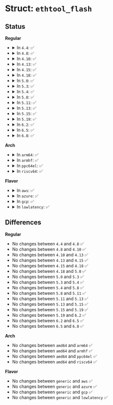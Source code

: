 # Struct: <code>ethtool_flash</code>

## Status
<b>Regular</b>
<ul>
<li>
<details>
<summary>In <code>4.4</code>: ✅</summary>

```c
struct ethtool_flash {
    __u32 cmd;
    __u32 region;
    char data[128];
};
```
</details>
</li>
<li>
<details>
<summary>In <code>4.8</code>: ✅</summary>

```c
struct ethtool_flash {
    __u32 cmd;
    __u32 region;
    char data[128];
};
```
</details>
</li>
<li>
<details>
<summary>In <code>4.10</code>: ✅</summary>

```c
struct ethtool_flash {
    __u32 cmd;
    __u32 region;
    char data[128];
};
```
</details>
</li>
<li>
<details>
<summary>In <code>4.13</code>: ✅</summary>

```c
struct ethtool_flash {
    __u32 cmd;
    __u32 region;
    char data[128];
};
```
</details>
</li>
<li>
<details>
<summary>In <code>4.15</code>: ✅</summary>

```c
struct ethtool_flash {
    __u32 cmd;
    __u32 region;
    char data[128];
};
```
</details>
</li>
<li>
<details>
<summary>In <code>4.18</code>: ✅</summary>

```c
struct ethtool_flash {
    __u32 cmd;
    __u32 region;
    char data[128];
};
```
</details>
</li>
<li>
<details>
<summary>In <code>5.0</code>: ✅</summary>

```c
struct ethtool_flash {
    __u32 cmd;
    __u32 region;
    char data[128];
};
```
</details>
</li>
<li>
<details>
<summary>In <code>5.3</code>: ✅</summary>

```c
struct ethtool_flash {
    __u32 cmd;
    __u32 region;
    char data[128];
};
```
</details>
</li>
<li>
<details>
<summary>In <code>5.4</code>: ✅</summary>

```c
struct ethtool_flash {
    __u32 cmd;
    __u32 region;
    char data[128];
};
```
</details>
</li>
<li>
<details>
<summary>In <code>5.8</code>: ✅</summary>

```c
struct ethtool_flash {
    __u32 cmd;
    __u32 region;
    char data[128];
};
```
</details>
</li>
<li>
<details>
<summary>In <code>5.11</code>: ✅</summary>

```c
struct ethtool_flash {
    __u32 cmd;
    __u32 region;
    char data[128];
};
```
</details>
</li>
<li>
<details>
<summary>In <code>5.13</code>: ✅</summary>

```c
struct ethtool_flash {
    __u32 cmd;
    __u32 region;
    char data[128];
};
```
</details>
</li>
<li>
<details>
<summary>In <code>5.15</code>: ✅</summary>

```c
struct ethtool_flash {
    __u32 cmd;
    __u32 region;
    char data[128];
};
```
</details>
</li>
<li>
<details>
<summary>In <code>5.19</code>: ✅</summary>

```c
struct ethtool_flash {
    __u32 cmd;
    __u32 region;
    char data[128];
};
```
</details>
</li>
<li>
<details>
<summary>In <code>6.2</code>: ✅</summary>

```c
struct ethtool_flash {
    __u32 cmd;
    __u32 region;
    char data[128];
};
```
</details>
</li>
<li>
<details>
<summary>In <code>6.5</code>: ✅</summary>

```c
struct ethtool_flash {
    __u32 cmd;
    __u32 region;
    char data[128];
};
```
</details>
</li>
<li>
<details>
<summary>In <code>6.8</code>: ✅</summary>

```c
struct ethtool_flash {
    __u32 cmd;
    __u32 region;
    char data[128];
};
```
</details>
</li>
</ul>
<b>Arch</b>
<ul>
<li>
<details>
<summary>In <code>arm64</code>: ✅</summary>

```c
struct ethtool_flash {
    __u32 cmd;
    __u32 region;
    char data[128];
};
```
</details>
</li>
<li>
<details>
<summary>In <code>armhf</code>: ✅</summary>

```c
struct ethtool_flash {
    __u32 cmd;
    __u32 region;
    char data[128];
};
```
</details>
</li>
<li>
<details>
<summary>In <code>ppc64el</code>: ✅</summary>

```c
struct ethtool_flash {
    __u32 cmd;
    __u32 region;
    char data[128];
};
```
</details>
</li>
<li>
<details>
<summary>In <code>riscv64</code>: ✅</summary>

```c
struct ethtool_flash {
    __u32 cmd;
    __u32 region;
    char data[128];
};
```
</details>
</li>
</ul>
<b>Flavor</b>
<ul>
<li>
<details>
<summary>In <code>aws</code>: ✅</summary>

```c
struct ethtool_flash {
    __u32 cmd;
    __u32 region;
    char data[128];
};
```
</details>
</li>
<li>
<details>
<summary>In <code>azure</code>: ✅</summary>

```c
struct ethtool_flash {
    __u32 cmd;
    __u32 region;
    char data[128];
};
```
</details>
</li>
<li>
<details>
<summary>In <code>gcp</code>: ✅</summary>

```c
struct ethtool_flash {
    __u32 cmd;
    __u32 region;
    char data[128];
};
```
</details>
</li>
<li>
<details>
<summary>In <code>lowlatency</code>: ✅</summary>

```c
struct ethtool_flash {
    __u32 cmd;
    __u32 region;
    char data[128];
};
```
</details>
</li>
</ul>

## Differences
<b>Regular</b>
<ul>
<li>
No changes between <code>4.4</code> and <code>4.8</code> ✅
</li>
<li>
No changes between <code>4.8</code> and <code>4.10</code> ✅
</li>
<li>
No changes between <code>4.10</code> and <code>4.13</code> ✅
</li>
<li>
No changes between <code>4.13</code> and <code>4.15</code> ✅
</li>
<li>
No changes between <code>4.15</code> and <code>4.18</code> ✅
</li>
<li>
No changes between <code>4.18</code> and <code>5.0</code> ✅
</li>
<li>
No changes between <code>5.0</code> and <code>5.3</code> ✅
</li>
<li>
No changes between <code>5.3</code> and <code>5.4</code> ✅
</li>
<li>
No changes between <code>5.4</code> and <code>5.8</code> ✅
</li>
<li>
No changes between <code>5.8</code> and <code>5.11</code> ✅
</li>
<li>
No changes between <code>5.11</code> and <code>5.13</code> ✅
</li>
<li>
No changes between <code>5.13</code> and <code>5.15</code> ✅
</li>
<li>
No changes between <code>5.15</code> and <code>5.19</code> ✅
</li>
<li>
No changes between <code>5.19</code> and <code>6.2</code> ✅
</li>
<li>
No changes between <code>6.2</code> and <code>6.5</code> ✅
</li>
<li>
No changes between <code>6.5</code> and <code>6.8</code> ✅
</li>
</ul>
<b>Arch</b>
<ul>
<li>
No changes between <code>amd64</code> and <code>arm64</code> ✅
</li>
<li>
No changes between <code>amd64</code> and <code>armhf</code> ✅
</li>
<li>
No changes between <code>amd64</code> and <code>ppc64el</code> ✅
</li>
<li>
No changes between <code>amd64</code> and <code>riscv64</code> ✅
</li>
</ul>
<b>Flavor</b>
<ul>
<li>
No changes between <code>generic</code> and <code>aws</code> ✅
</li>
<li>
No changes between <code>generic</code> and <code>azure</code> ✅
</li>
<li>
No changes between <code>generic</code> and <code>gcp</code> ✅
</li>
<li>
No changes between <code>generic</code> and <code>lowlatency</code> ✅
</li>
</ul>
